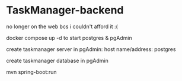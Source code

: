 # TaskManager-backend
no longer on the web bcs i couldn't afford it :(



docker compose up -d to start postgres & pgAdmin

create taskmanager server in pgAdmin: host name/address: postgres

create taskmanager database in pgAdmin

mvn spring-boot:run
